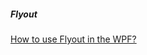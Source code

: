##### Flyout

[How to use Flyout in the WPF?](https://stackoverflow.com/questions/33346753/how-to-use-flyout-in-the-wpf)
